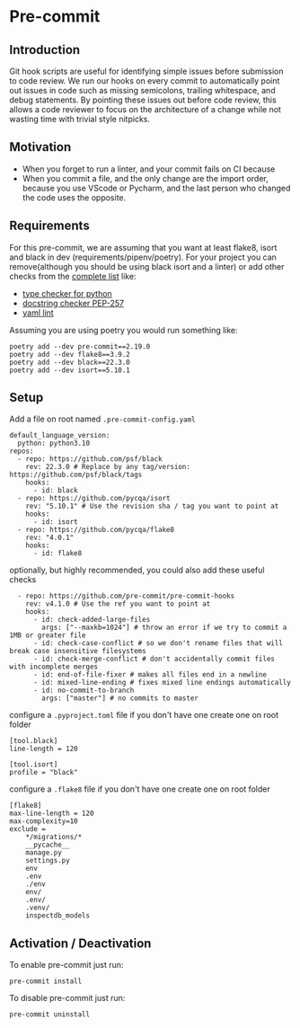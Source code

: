 # Pre-commit

## Introduction
Git hook scripts are useful for identifying simple issues before submission to code review. We run our hooks
on every commit to automatically point out issues in code such as missing semicolons, trailing whitespace,
and debug statements. By pointing these issues out before code review, this allows a code reviewer to focus
on the architecture of a change while not wasting time with trivial style nitpicks.

## Motivation

- When you forget to run a linter, and your commit fails on CI because
- When you commit a file, and the only change are the import order, because you use VScode or Pycharm, and 
the last person who changed the code uses the opposite.

## Requirements

For this pre-commit, we are assuming that you want at least flake8, isort and black in dev 
(requirements/pipenv/poetry). For your project you can
remove(although you should be using black isort and a linter) or add other checks from 
the [complete list](https://pre-commit.com/hooks.html) like:

- [type checker for python](github.com/pre-commit/mirrors-mypy)
- [docstring checker  PEP-257](https://github.com/FalconSocial/pre-commit-mirrors-pep257)
- [yaml lint](https://github.com/adrienverge/yamllint)

Assuming you are using poetry you would run something like:

```
poetry add --dev pre-commit==2.19.0
poetry add --dev flake8==3.9.2 
poetry add --dev black==22.3.0 
poetry add --dev isort==5.10.1
```

## Setup

Add a file on root named `.pre-commit-config.yaml`
```
default_language_version:
  python: python3.10
repos:
  - repo: https://github.com/psf/black
    rev: 22.3.0 # Replace by any tag/version: https://github.com/psf/black/tags
    hooks:
      - id: black
  - repo: https://github.com/pycqa/isort
    rev: "5.10.1" # Use the revision sha / tag you want to point at
    hooks:
      - id: isort
  - repo: https://github.com/pycqa/flake8
    rev: "4.0.1"
    hooks:
      - id: flake8
```

optionally, but highly recommended, you could also add these useful checks

```
  - repo: https://github.com/pre-commit/pre-commit-hooks
    rev: v4.1.0 # Use the ref you want to point at
    hooks:
      - id: check-added-large-files
        args: ["--maxkb=1024"] # throw an error if we try to commit a 1MB or greater file
      - id: check-case-conflict # so we don't rename files that will break case insensitive filesystems
      - id: check-merge-conflict # don't accidentally commit files with incomplete merges
      - id: end-of-file-fixer # makes all files end in a newline
      - id: mixed-line-ending # fixes mixed line endings automatically
      - id: no-commit-to-branch
        args: ["master"] # no commits to master
```

configure a `.pyproject.toml` file if you don't have one create one on root folder

```
[tool.black]
line-length = 120

[tool.isort]
profile = "black"
```

configure a `.flake8` file if you don't have one create one on root folder

```
[flake8]
max-line-length = 120
max-complexity=10
exclude =
    */migrations/*
    __pycache__
    manage.py
    settings.py
    env
    .env
    ./env
    env/
    .env/
    .venv/
    inspectdb_models
```

## Activation / Deactivation

To enable pre-commit just run:
```
pre-commit install
```
To disable pre-commit just run:
```
pre-commit uninstall
```
